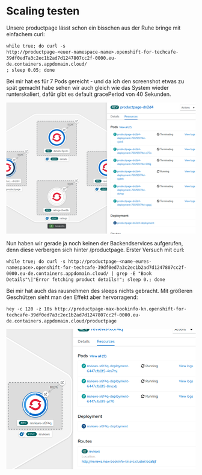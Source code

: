 # Scaling testen

Unsere productpage lässt schon ein bisschen aus der Ruhe bringe mit einfachem curl:

```text
while true; do curl -s 
http://productpage-<euer-namespace-name>.openshift-for-techcafe-39df0ed7a3c2ec1b2ad7d1247807cc2f-0000.eu-de.containers.appdomain.cloud/
; sleep 0.05; done
```

Bei mir hat es für 7 Pods gereicht - und da ich den screenshot etwas zu spät gemacht habe sehen wir auch gleich wie das System wieder runterskaliert, dafür gibt es default gracePeriod von 40 Sekunden.

![](../../../.gitbook/assets/image%20%28134%29.png)

Nun haben wir gerade ja noch keinen der Backendservices aufgerufen, denn diese verbergen sich hinter /productpage. Erster Versuch mit curl:

```text
while true; do curl -s http://productpage-<name-eures-namespace>.openshift-for-techcafe-39df0ed7a3c2ec1b2ad7d1247807cc2f-0000.eu-de.containers.appdomain.cloud/ | grep -E "Book Details"\|"Error fetching product details!"; sleep 0.; done
```

Bei mir hat auch das rausnehmen des sleeps nichts gebracht. Mit größeren Geschützen sieht man den Effekt aber hervorragend:

```text
hey -c 120 -z 10s http://productpage-max-bookinfo-kn.openshift-for-techcafe-39df0ed7a3c2ec1b2ad7d1247807cc2f-0000.eu-de.containers.appdomain.cloud/productpage
```

![](../../../.gitbook/assets/image%20%28142%29.png)

